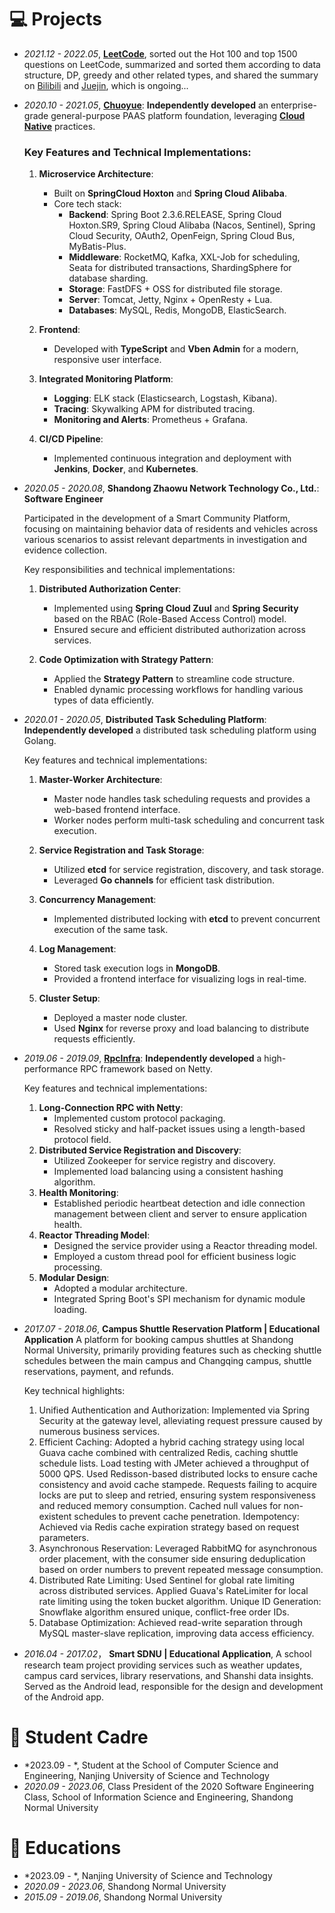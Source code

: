 
# 💻 Projects
- *2021.12 - 2022.05*, [**LeetCode**](https://github.com/fuyunwang/Algorithm-LC), sorted out the Hot 100 and top 1500 questions on LeetCode, summarized and sorted them according to data structure, DP, greedy and other related types, and shared the summary on [Bilibili](https://www.bilibili.com/video/BV1ta411a7UK/?spm_id_from=333.999.0.0) and [Juejin](https://juejin.cn/post/7093007060840742920), which is ongoing...
- *2020.10 - 2021.05*,  [**Chuoyue**](https://github.com/fuyunwang/video_surveillance2021): **Independently developed** an enterprise-grade general-purpose PAAS platform foundation, leveraging [**Cloud Native**](https://mp.weixin.qq.com/s/1eR4rF9e3gTMLK6f015Z1w) practices.  
  
  ### Key Features and Technical Implementations:  
  
  1. **Microservice Architecture**:  
     - Built on **SpringCloud Hoxton** and **Spring Cloud Alibaba**.  
     - Core tech stack:  
       - **Backend**: Spring Boot 2.3.6.RELEASE, Spring Cloud Hoxton.SR9, Spring Cloud Alibaba (Nacos, Sentinel), Spring Cloud Security, OAuth2, OpenFeign, Spring Cloud Bus, MyBatis-Plus.  
       - **Middleware**: RocketMQ, Kafka, XXL-Job for scheduling, Seata for distributed transactions, ShardingSphere for database sharding.  
       - **Storage**: FastDFS + OSS for distributed file storage.  
       - **Server**: Tomcat, Jetty, Nginx + OpenResty + Lua.  
       - **Databases**: MySQL, Redis, MongoDB, ElasticSearch.  
  
  2. **Frontend**:  
     - Developed with **TypeScript** and **Vben Admin** for a modern, responsive user interface.  
  
  3. **Integrated Monitoring Platform**:  
     - **Logging**: ELK stack (Elasticsearch, Logstash, Kibana).  
     - **Tracing**: Skywalking APM for distributed tracing.  
     - **Monitoring and Alerts**: Prometheus + Grafana.  
  
  4. **CI/CD Pipeline**:  
     - Implemented continuous integration and deployment with **Jenkins**, **Docker**, and **Kubernetes**.  
  

- *2020.05 - 2020.08*, **Shandong Zhaowu Network Technology Co., Ltd.**: **Software Engineer**  

    Participated in the development of a Smart Community Platform, focusing on maintaining behavior data of residents and vehicles across various scenarios to assist relevant departments in investigation and evidence collection.  
    
    Key responsibilities and technical implementations:  
    1. **Distributed Authorization Center**:  
       - Implemented using **Spring Cloud Zuul** and **Spring Security** based on the RBAC (Role-Based Access Control) model.  
       - Ensured secure and efficient distributed authorization across services.  
    
    2. **Code Optimization with Strategy Pattern**:  
       - Applied the **Strategy Pattern** to streamline code structure.  
       - Enabled dynamic processing workflows for handling various types of data efficiently.  

- *2020.01 - 2020.05*, **Distributed Task Scheduling Platform**: **Independently developed** a distributed task scheduling platform using Golang.  

    Key features and technical implementations:  
    
    1. **Master-Worker Architecture**:  
       - Master node handles task scheduling requests and provides a web-based frontend interface.  
       - Worker nodes perform multi-task scheduling and concurrent task execution.  
    
    2. **Service Registration and Task Storage**:  
       - Utilized **etcd** for service registration, discovery, and task storage.  
       - Leveraged **Go channels** for efficient task distribution.  
    
    3. **Concurrency Management**:  
       - Implemented distributed locking with **etcd** to prevent concurrent execution of the same task.  
    
    4. **Log Management**:  
       - Stored task execution logs in **MongoDB**.  
       - Provided a frontend interface for visualizing logs in real-time.  
    
    5. **Cluster Setup**:  
       - Deployed a master node cluster.  
       - Used **Nginx** for reverse proxy and load balancing to distribute requests efficiently.  

- *2019.06 - 2019.09*, [**RpcInfra**](https://github.com/fuyunwang/RpcInfra): **Independently developed** a high-performance RPC framework based on Netty.  

    Key features and technical implementations:  
    1. **Long-Connection RPC with Netty**:  
       - Implemented custom protocol packaging.  
       - Resolved sticky and half-packet issues using a length-based protocol field.  
    2. **Distributed Service Registration and Discovery**:  
       - Utilized Zookeeper for service registry and discovery.  
       - Implemented load balancing using a consistent hashing algorithm.  
    3. **Health Monitoring**:  
       - Established periodic heartbeat detection and idle connection management between client and server to ensure application health.  
    4. **Reactor Threading Model**:  
       - Designed the service provider using a Reactor threading model.  
       - Employed a custom thread pool for efficient business logic processing.  
    5. **Modular Design**:  
       - Adopted a modular architecture.  
       - Integrated Spring Boot's SPI mechanism for dynamic module loading.  
    

- *2017.07 - 2018.06*, **Campus Shuttle Reservation Platform \| Educational Application**
    A platform for booking campus shuttles at Shandong Normal University, primarily providing features such as checking shuttle schedules between the main campus and Changqing campus, shuttle reservations, payment, and refunds.

    Key technical highlights:
  
    1. Unified Authentication and Authorization: Implemented via Spring Security at the gateway level, alleviating request pressure caused by numerous business services.
    2. Efficient Caching: Adopted a hybrid caching strategy using local Guava cache combined with centralized Redis, caching shuttle schedule lists. Load testing with JMeter achieved a throughput of 5000 QPS.
    Used Redisson-based distributed locks to ensure cache consistency and avoid cache stampede. Requests failing to acquire locks are put to sleep and retried, ensuring system responsiveness and reduced memory consumption.
    Cached null values for non-existent schedules to prevent cache penetration. Idempotency: Achieved via Redis cache expiration strategy based on request parameters.
    3. Asynchronous Reservation: Leveraged RabbitMQ for asynchronous order placement, with the consumer side ensuring deduplication based on order numbers to prevent repeated message consumption.
    4. Distributed Rate Limiting:
    Used Sentinel for global rate limiting across distributed services.
    Applied Guava's RateLimiter for local rate limiting using the token bucket algorithm.
    Unique ID Generation: Snowflake algorithm ensured unique, conflict-free order IDs.
    5. Database Optimization:
    Achieved read-write separation through MySQL master-slave replication, improving data access efficiency.
  

- *2016.04 - 2017.02*， **Smart SDNU \| Educational Application**, A school research team project providing services such as weather updates, campus card services, library reservations, and Shanshi data insights. Served as the Android lead, responsible for the design and development of the Android app.



# 🧑‍ Student Cadre
- *2023.09 - *, Student at the School of Computer Science and Engineering, Nanjing University of Science and Technology
- *2020.09 - 2023.06*, Class President of the 2020 Software Engineering Class, School of Information Science and Engineering, Shandong Normal University


# 📖 Educations
- *2023.09 - *, Nanjing University of Science and Technology
- *2020.09 - 2023.06*, Shandong Normal University
- *2015.09 - 2019.06*, Shandong Normal University


